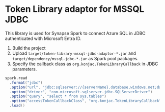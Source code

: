 # Token Library adaptor for MSSQL JDBC

This library is used for Synapse Spark to connect Azure SQL in JDBC authenticated with Microsoft Entra ID.

1. Build the project
2. Upload `target/token-library-mssql-jdbc-adaptor-*.jar` and `target/dependency/mssql-jdbc-*.jar` as Spark pool packages.
3. Specify the callback class as `org.konjac.TokenLibraryCallback` in JDBC parameters.
```scala
spark.read
  .format("jdbc")
  .option("url", "jdbc:sqlserver://{serverName}.database.windows.net;database={databaseName}")
  .option("driver", "com.microsoft.sqlserver.jdbc.SQLServerDriver")
  .option("query", "select * from sys.tables")
  .option("accessTokenCallbackClass", "org.konjac.TokenLibraryCallback")
  .load()
```
